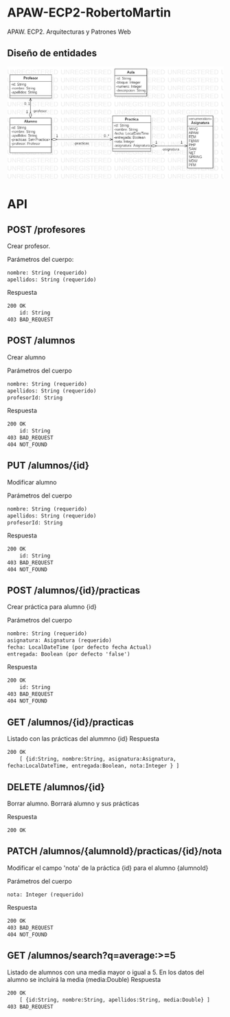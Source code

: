 # APAW-ECP2-RobertoMartin
APAW. ECP2. Arquitecturas y Patrones Web

## Diseño de entidades
![alt text](https://raw.githubusercontent.com/robertome/APAW-ECP2-RobertoMartin/develop/docs/APAW.ECP2.Entidades.png)


# API
## POST /profesores
Crear profesor.

Parámetros del cuerpo:

    nombre: String (requerido)
    apellidos: String (requerido)

Respuesta

    200 OK
        id: String
    403 BAD_REQUEST

## POST /alumnos
Crear alumno

Parámetros del cuerpo

    nombre: String (requerido)
    apellidos: String (requerido)
    profesorId: String

Respuesta

    200 OK
        id: String
    403 BAD_REQUEST
    404 NOT_FOUND

## PUT /alumnos/\{id\}
Modificar alumno

Parámetros del cuerpo

    nombre: String (requerido)
    apellidos: String (requerido)
    profesorId: String

Respuesta

    200 OK
        id: String
    403 BAD_REQUEST
    404 NOT_FOUND

## POST /alumnos/\{id\}/practicas
Crear práctica para alumno \{id\}

Parámetros del cuerpo

    nombre: String (requerido)
    asignatura: Asignatura (requerido)
    fecha: LocalDateTime (por defecto fecha Actual)
    entregada: Boolean (por defecto 'false')

Respuesta

    200 OK
        id: String
    403 BAD_REQUEST
    404 NOT_FOUND


## GET /alumnos/\{id\}/practicas
Listado con las prácticas del alummno \{id\}
Respuesta

    200 OK
        [ {id:String, nombre:String, asignatura:Asignatura, fecha:LocalDateTime, entregada:Boolean, nota:Integer } ]

## DELETE /alumnos/\{id\}
Borrar alumno. Borrará alumno y sus prácticas

Respuesta

    200 OK

## PATCH /alumnos/\{alumnoId\}/practicas/\{id\}/nota
Modificar el campo 'nota' de la práctica \{id\} para el alumno \{alumnoId\}

Parámetros del cuerpo

    nota: Integer (requerido)

Respuesta

    200 OK
    403 BAD_REQUEST
    404 NOT_FOUND

## GET /alumnos/search?q=average:>=5
Listado de alumnos con una media mayor o igual a 5.
En los datos del alumno se incluirá la media (media:Double)
Respuesta

    200 OK
        [ {id:String, nombre:String, apellidos:String, media:Double} ]
    403 BAD_REQUEST	

